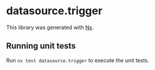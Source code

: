 # datasource.trigger

This library was generated with [Nx](https://nx.dev).

## Running unit tests

Run `nx test datasource.trigger` to execute the unit tests.
